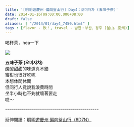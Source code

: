 ```yaml
---
title: '[明明遊慶州 偏向釜山行] Day4：오미자차 (五味子茶)'
date: 2014-01-16T09:00:00.000+08:00
draft: false
aliases: [ "/2014/01/day4_7450.html" ]
tags : [flavor - 飲！, travel - 남한・부산、경주 (釜山、慶州)]
---
```


喝杯茶，hea一下  

![](/images/busanjj4f.jpg)

**五味子茶 (오미자차)**  
酸酸甜甜的味道真不錯  
蜜柑也很好吃呢  
本想休閒休閒  
但同行人竟說我浪費時間  
坐半小時也不夠就嚷著要走  
哎～  
  
\-----------------------------------------------  
  
延伸閱讀：[明明遊慶州 偏向釜山行（8D7N）](https://hidie.net/busanjj8d7n/)
